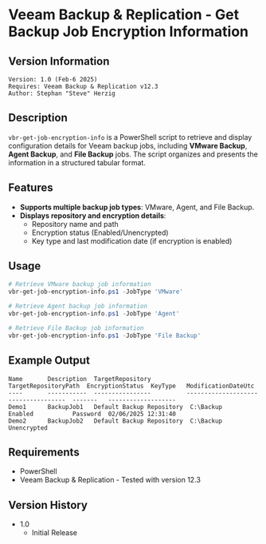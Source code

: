 # Veeam Backup & Replication - Get Backup Job Encryption Information

## Version Information
~~~~
Version: 1.0 (Feb-6 2025)
Requires: Veeam Backup & Replication v12.3
Author: Stephan "Steve" Herzig
~~~~

## Description
`vbr-get-job-encryption-info` is a PowerShell script to retrieve and display configuration details for Veeam backup jobs, including **VMware Backup**, **Agent Backup**, and **File Backup** jobs. The script organizes and presents the information in a structured tabular format.

## Features
- **Supports multiple backup job types**: VMware, Agent, and File Backup.
- **Displays repository and encryption details**:
  - Repository name and path
  - Encryption status (Enabled/Unencrypted)
  - Key type and last modification date (if encryption is enabled)

## Usage
```powershell
# Retrieve VMware backup job information
vbr-get-job-encryption-info.ps1 -JobType 'VMware'

# Retrieve Agent backup job information
vbr-get-job-encryption-info.ps1 -JobType 'Agent'

# Retrieve File Backup job information
vbr-get-job-encryption-info.ps1 -JobType 'File Backup'
```

## Example Output
```
Name       Description  TargetRepository           TargetRepositoryPath  EncryptionStatus  KeyType   ModificationDateUtc  
----       -----------  ----------------          --------------------  ----------------  -------   -------------------  
Demo1      BackupJob1   Default Backup Repository  C:\Backup             Enabled           Password  02/06/2025 12:31:40  
Demo2      BackupJob2   Default Backup Repository  C:\Backup             Unencrypted       
```

## Requirements
- PowerShell
- Veeam Backup & Replication - Tested with version 12.3

## Version History
- 1.0
  - Initial Release

